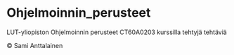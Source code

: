 # Ohjelmoinnin_perusteet
LUT-yliopiston Ohjelmoinnin perusteet CT60A0203 kurssilla tehtyjä tehtäviä

© Sami Anttalainen
